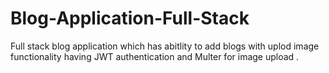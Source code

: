 # Blog-Application-Full-Stack
Full stack blog application which has abitlity to add blogs with uplod image functionality having JWT authentication and Multer for image upload .
